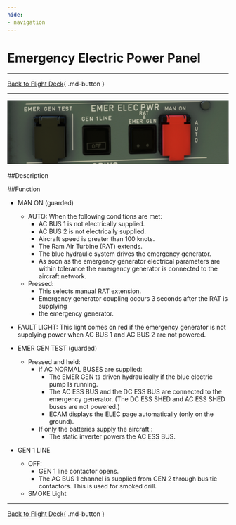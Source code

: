 ```yaml
---
hide:
- navigation
---
```


# Emergency Electric Power Panel

---

[Back to Flight Deck](../flight-deck.md){ .md-button }

---

![Emergency Electric Power Panel Panel](../../../assets/a32nx-briefing/overhead-panel/Emergency-electrical.png "Emergency Electric Power Panel")

##Description



##Function

- MAN ON (guarded)
    - AUTQ: When the following conditions are met:
        - AC BUS 1 is not electrically supplied.
        - AC BUS 2 is not electrically supplied.
        - Aircraft speed is greater than 100 knots.
        - The Ram Air Turbine (RAT) extends.
        - The blue hydraulic system drives the emergency generator.
        - As soon as the emergency generator electrical parameters are within tolerance the emergency generator is connected to the aircraft network. 
    - Pressed: 
        - This selects manual RAT extension.
        - Emergency generator coupling occurs 3 seconds after the RAT is supplying
        - the emergency generator. 
          
- FAULT LIGHT: This light comes on red if the emergency generator is not supplying power when AC BUS 1 and AC BUS 2 are not powered.
  
- EMER GEN TEST (guarded)
    - Pressed and held:
        - if AC NORMAL BUSES are supplied:
            - The EMER GEN ts driven hydraulically if the blue electric pump Is running.
            - The AC ESS BUS and the DC ESS BUS are connected to the emergency generator. (The DC ESS SHED and AC ESS SHED buses are not powered.)
            - ECAM displays the ELEC page automatically (only on the ground).
        - If only the batteries supply the aircraft :
            - The static inverter powers the AC ESS BUS.

- GEN 1 LINE
    - OFF: 
        - GEN 1 line contactor opens.
        - The AC BUS 1 channel is supplied from GEN 2 through bus tie contactors. This is used for smoked drill.
    - SMOKE Light


---

[Back to Flight Deck](../flight-deck.md){ .md-button }